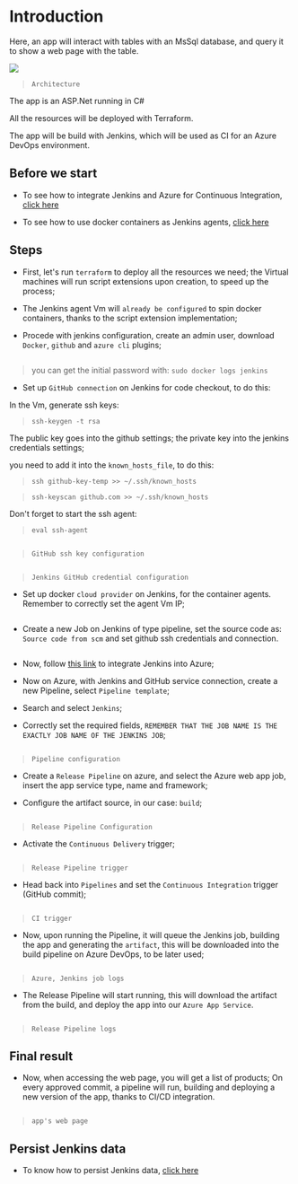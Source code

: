 # Introduction

Here, an app will interact with tables with an MsSql database, and query it to show a web page with the table.

![](https://github.com/nokorinotsubasa/sqlapp-project/blob/67ee50b744618708649f5cae0c5db5b26ec72041/images/Architecture.png)

>`Architecture`

The app is an ASP.Net running in C#

All the resources will be deployed with Terraform.

The app will be build with Jenkins, which will be used as CI for an Azure DevOps environment.

## Before we start

- To see how to integrate Jenkins and Azure for Continuous Integration, [click here](https://github.com/nokorinotsubasa/CI-jenkins-azure)

- To see how to use docker containers as Jenkins agents, [click here](https://github.com/nokorinotsubasa/jenkins-docker-agent)


## Steps

- First, let's run `terraform` to deploy all the resources we need; the Virtual machines will run script extensions upon creation, to speed up the process;

- The Jenkins agent Vm will `already be configured` to spin docker containers, thanks to the script extension implementation;

- Procede with jenkins configuration, create an admin user, download `Docker`, `github` and `azure cli` plugins;

![]()

>you can get the initial password with: `sudo docker logs jenkins`

- Set up `GitHub connection` on Jenkins for code checkout, to do this:

In the Vm, generate ssh keys:

>`ssh-keygen -t rsa`

The public key goes into the github settings; the private key into the jenkins credentials settings;

you need to add it into the `known_hosts_file`, to do this:

>`ssh github-key-temp >> ~/.ssh/known_hosts`

>`ssh-keyscan github.com >> ~/.ssh/known_hosts`

Don't forget to start the ssh agent:

>`eval ssh-agent`

![]()

>`GitHub ssh key configuration`

![]()

>`Jenkins GitHub credential configuration`

- Set up docker `cloud provider` on Jenkins, for the container agents. Remember to correctly set the agent Vm IP;

![]()

- Create a new Job on Jenkins of type pipeline, set the source code as: `Source code from scm` and set github ssh credentials and connection.

![]()

- Now, follow [this link](https://github.com/nokorinotsubasa/CI-jenkins-azure) to integrate Jenkins into Azure;

- Now on Azure, with Jenkins and GitHub service connection, create a new Pipeline, select `Pipeline template`;

- Search and select `Jenkins`;

- Correctly set the required fields, `REMEMBER THAT THE JOB NAME IS THE EXACTLY JOB NAME OF THE JENKINS JOB`;

![]()

>`Pipeline configuration`

- Create a `Release Pipeline` on azure, and select the Azure web app job, insert the app service type, name and framework;

- Configure the artifact source, in our case: `build`;

![]()

>`Release Pipeline Configuration`

- Activate the `Continuous Delivery` trigger;

![]()

>`Release Pipeline trigger`

- Head back into `Pipelines` and set the `Continuous Integration` trigger (GitHub commit);

![]()

>`CI trigger`

- Now, upon running the Pipeline, it will queue the Jenkins job, building the app and generating the `artifact`, this will be downloaded into the build pipeline on Azure DevOps, to be later used;

![]()

>`Azure, Jenkins job logs`

- The Release Pipeline will start running, this will download the artifact from the build, and deploy the app into our `Azure App Service`.

![]()

>`Release Pipeline logs`

## Final result

- Now, when accessing the web page, you will get a list of products; On every approved commit, a pipeline will run, building and deploying a new version of the app, thanks to CI/CD integration.

![]()

>`app's web page`

## Persist Jenkins data

- To know how to persist Jenkins data, [click here](https://github.com/nokorinotsubasa/tar-jenkins-docker)